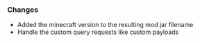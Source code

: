 ### Changes

- Added the minecraft version to the resulting mod jar filename
- Handle the custom query requests like custom payloads
